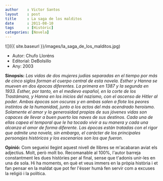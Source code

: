 ```yaml
---
author    : Victor Santos
layout    : post
title     : La saga de los malditos
date      : 2011-08-10
tags      : [Históric]
categories: [Novela]
---
```

![]({{ site.baseurl }}/images/la_saga_de_los_malditos.jpg)

- Autor: Chufo Lloréns
- Editorial: DeBolsillo
- Any: 2003

<!--more-->

**Sinopsis:** *Las vidas de dos mujeres judías separadas en el tiempo por más de cinco siglos forman el cuerpo central de esta novela. Esther y Hanna se mueven en dos épocas diferentes. La primera en 1387 y la segunda en 1933. Esther, por tanto, en el medievo español, en la corte de los Trastámara, y Hanna en los inicios del nazismo, con el ascenso de Hitler al poder. Ambas épocas son oscuras y en ambas salen a flote los peores instintos de la humanidad, junto a los actos del más acendrado heroísmo. Solamente el amor y la generosidad propias de sus jóvenes vidas son capaces de llevar a buen puerto las naves de sus destinos. Cada una de ellas capea el temporal que le ha tocado vivir a su manera y cada una alcanza el amor de forma diferente. Las épocas están tratadas con el rigor que admite una novela, sin embargo, el carácter de los principales personajes históricos y los escenarios son los que fueron.*

**Opinió:** Com segueixi llegint aquest nivell de llibres se m'acabaran aviat els adjectius. Molt, però molt bo. Recomanable al 100%, l'autor barreja constantment les dues històries per al final, sense que t'adonis unir-les en una de sola. Hi ha moments, en què et veus immers en la pròpia història i et fan pensar en la maldat que pot fer l'ésser humà fen servir com a excuses la religió i la política.
